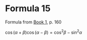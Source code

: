 # Formula 15

Formula from [Book 1](../../Buch1.md), p. 160

$\cos{(\alpha + \beta)}\cos{(\alpha - \beta)} = \cos^{2}{\beta} - \sin^{2}{\alpha}$
